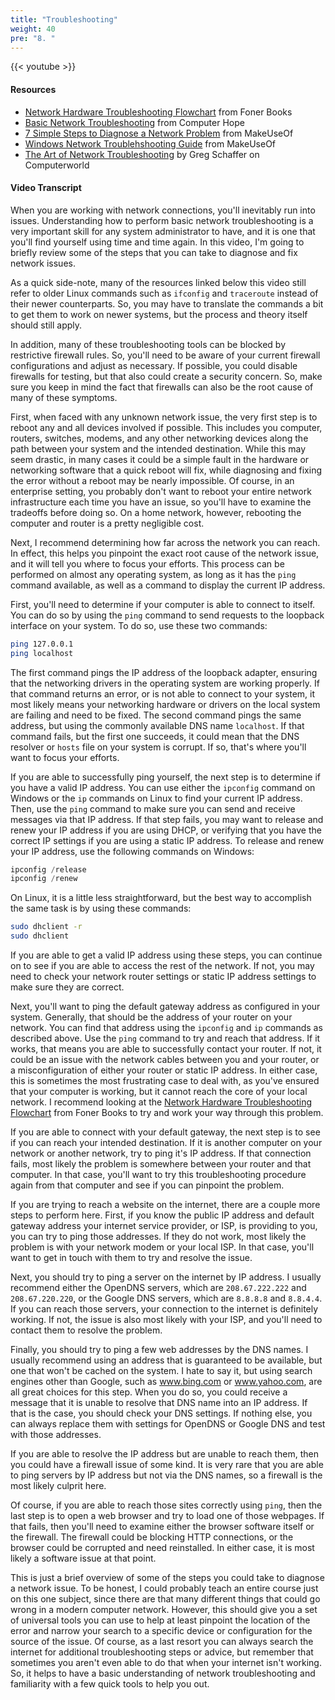 ```yaml
---
title: "Troubleshooting"
weight: 40
pre: "8. "
---
```


{{< youtube  >}}

#### Resources

* [Network Hardware Troubleshooting Flowchart](https://www.fonerbooks.com/network.htm) from Foner Books
* [Basic Network Troubleshooting](https://www.computerhope.com/issues/ch000445.htm) from Computer Hope
* [7 Simple Steps to Diagnose a Network Problem](https://www.makeuseof.com/tag/7-simple-steps-diagnose-network-problem/) from MakeUseOf
* [Windows Network Troublehshooting Guide](https://www.makeuseof.com/tag/windows-network-troubleshooting-guide/) from MakeUseOf
* [The Art of Network Troubleshooting](https://www.computerworld.com/article/2545775/networking/the-art-of-network-troubleshooting.html) by Greg Schaffer on Computerworld


#### Video Transcript

When you are working with network connections, you'll inevitably run into issues. Understanding how to perform basic network troubleshooting is a very important skill for any system administrator to have, and it is one that you'll find yourself using time and time again. In this video, I'm going to briefly review some of the steps that you can take to diagnose and fix network issues.

As a quick side-note, many of the resources linked below this video still refer to older Linux commands such as `ifconfig` and `traceroute` instead of their newer counterparts. So, you may have to translate the commands a bit to get them to work on newer systems, but the process and theory itself should still apply.

In addition, many of these troubleshooting tools can be blocked by restrictive firewall rules. So, you'll need to be aware of your current firewall configurations and adjust as necessary. If possible, you could disable firewalls for testing, but that also could create a security concern. So, make sure you keep in mind the fact that firewalls can also be the root cause of many of these symptoms.

First, when faced with any unknown network issue, the very first step is to reboot any and all devices involved if possible. This includes you computer, routers, switches, modems, and any other networking devices along the path between your system and the intended destination. While this may seem drastic, in many cases it could be a simple fault in the hardware or networking software that a quick reboot will fix, while diagnosing and fixing the error without a reboot may be nearly impossible. Of course, in an enterprise setting, you probably don't want to reboot your entire network infrastructure each time you have an issue, so you'll have to examine the tradeoffs before doing so. On a home network, however, rebooting the computer and router is a pretty negligible cost.

Next, I recommend determining how far across the network you can reach. In effect, this helps you pinpoint the exact root cause of the network issue, and it will tell you where to focus your efforts. This process can be performed on almost any operating system, as long as it has the `ping` command available, as well as a command to display the current IP address.

First, you'll need to determine if your computer is able to connect to itself. You can do so by using the `ping` command to send requests to the loopback interface on your system. To do so, use these two commands:

```bash
ping 127.0.0.1
ping localhost
```

The first command pings the IP address of the loopback adapter, ensuring that the networking drivers in the operating system are working properly. If that command returns an error, or is not able to connect to your system, it most likely means your networking hardware or drivers on the local system are failing and need to be fixed. The second command pings the same address, but using the commonly available DNS name `localhost`. If that command fails, but the first one succeeds, it could mean that the DNS resolver or `hosts` file on your system is corrupt. If so, that's where you'll want to focus your efforts.

If you are able to successfully ping yourself, the next step is to determine if you have a valid IP address. You can use either the `ipconfig` command on Windows or the `ip` commands on Linux to find your current IP address. Then, use the `ping` command to make sure you can send and receive messages via that IP address. If that step fails, you may want to release and renew your IP address if you are using DHCP, or verifying that you have the correct IP settings if you are using a static IP address. To release and renew your IP address, use the following commands on Windows:

```powershell
ipconfig /release
ipconfig /renew
```
On Linux, it is a little less straightforward, but the best way to accomplish the same task is by using these commands:

```bash
sudo dhclient -r
sudo dhclient
```

If you are able to get a valid IP address using these steps, you can continue on to see if you are able to access the rest of the network. If not, you may need to check your network router settings or static IP address settings to make sure they are correct.

Next, you'll want to ping the default gateway address as configured in your system. Generally, that should be the address of your router on your network. You can find that address using the `ipconfig` and `ip` commands as described above. Use the `ping` command to try and reach that address. If it works, that means you are able to successfully contact your router. If not, it could be an issue with the network cables between you and your router, or a misconfiguration of either your router or static IP address. In either case, this is sometimes the most frustrating case to deal with, as you've ensured that your computer is working, but it cannot reach the core of your local network. I recommend looking at the [Network Hardware Troubleshooting Flowchart](https://www.fonerbooks.com/network.htm) from Foner Books to try and work your way through this problem.

If you are able to connect with your default gateway, the next step is to see if you can reach your intended destination. If it is another computer on your network or another network, try to ping it's IP address. If that connection fails, most likely the problem is somewhere between your router and that computer. In that case, you'll want to try this troubleshooting procedure again from that computer and see if you can pinpoint the problem.

If you are trying to reach a website on the internet, there are a couple more steps to perform here. First, if you know the public IP address and default gateway address your internet service provider, or ISP, is providing to you, you can try to ping those addresses. If they do not work, most likely the problem is with your network modem or your local ISP. In that case, you'll want to get in touch with them to try and resolve the issue.

Next, you should try to ping a server on the internet by IP address. I usually recommend either the OpenDNS servers, which are `208.67.222.222` and `208.67.220.220`, or the Google DNS servers, which are `8.8.8.8` and `8.8.4.4`. If you can reach those servers, your connection to the internet is definitely working. If not, the issue is also most likely with your ISP, and you'll need to contact them to resolve the problem.

Finally, you should try to ping a few web addresses by the DNS names. I usually recommend using an address that is guaranteed to be available, but one that won't be cached on the system. I hate to say it, but using search engines other than Google, such as www.bing.com or www.yahoo.com, are all great choices for this step. When you do so, you could receive a message that it is unable to resolve that DNS name into an IP address. If that is the case, you should check your DNS settings. If nothing else, you can always replace them with settings for OpenDNS or Google DNS and test with those addresses.

If you are able to resolve the IP address but are unable to reach them, then you could have a firewall issue of some kind. It is very rare that you are able to ping servers by IP address but not via the DNS names, so a firewall is the most likely culprit here.

Of course, if you are able to reach those sites correctly using `ping`, then the last step is to open a web browser and try to load one of those webpages. If that fails, then you'll need to examine either the browser software itself or the firewall. The firewall could be blocking HTTP connections, or the browser could be corrupted and need reinstalled. In either case, it is most likely a software issue at that point.

This is just a brief overview of some of the steps you could take to diagnose a network issue. To be honest, I could probably teach an entire course just on this one subject, since there are that many different things that could go wrong in a modern computer network. However, this should give you a set of universal tools you can use to help at least pinpoint the location of the error and narrow your search to a specific device or configuration for the source of the issue. Of course, as a last resort you can always search the internet for additional troubleshooting steps or advice, but remember that sometimes you aren't even able to do that when your internet isn't working. So, it helps to have a basic understanding of network troubleshooting and familiarity with a few quick tools to help you out. 
